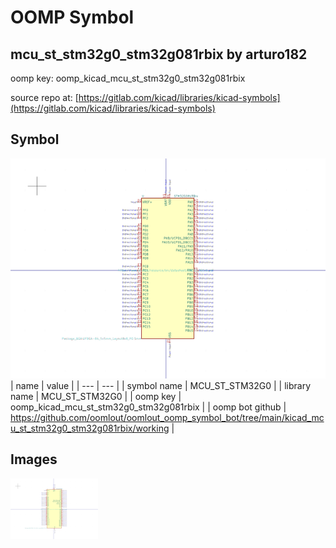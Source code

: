# OOMP Symbol  
## mcu_st_stm32g0_stm32g081rbix  by arturo182  
  
oomp key: oomp_kicad_mcu_st_stm32g0_stm32g081rbix  
  
source repo at: [https://gitlab.com/kicad/libraries/kicad-symbols](https://gitlab.com/kicad/libraries/kicad-symbols)  
## Symbol  
  
[![working.png](working_600.png)](working.png)  
| name | value | 
| --- | --- | 
| symbol name | MCU_ST_STM32G0 | 
| library name | MCU_ST_STM32G0 | 
| oomp key | oomp_kicad_mcu_st_stm32g0_stm32g081rbix | 
| oomp bot github | https://github.com/oomlout/oomlout_oomp_symbol_bot/tree/main/kicad_mcu_st_stm32g0_stm32g081rbix/working | 
## Images  
  
[![working.png](working_140.png)](working.png)  
